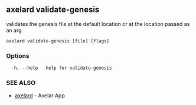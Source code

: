 ## axelard validate-genesis

validates the genesis file at the default location or at the location passed as an arg

```
axelard validate-genesis [file] [flags]
```

### Options

```
  -h, --help   help for validate-genesis
```

### SEE ALSO

- [axelard](axelard.md)	 - Axelar App
